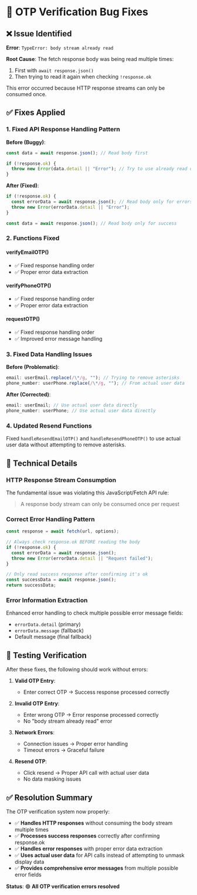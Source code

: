 # 🐛 OTP Verification Bug Fixes

## ❌ **Issue Identified**

**Error**: `TypeError: body stream already read`

**Root Cause**: The fetch response body was being read multiple times:

1. First with `await response.json()`
2. Then trying to read it again when checking `!response.ok`

This error occurred because HTTP response streams can only be consumed once.

## ✅ **Fixes Applied**

### **1. Fixed API Response Handling Pattern**

**Before (Buggy)**:

```javascript
const data = await response.json(); // Read body first

if (!response.ok) {
  throw new Error(data.detail || "Error"); // Try to use already read data
}
```

**After (Fixed)**:

```javascript
if (!response.ok) {
  const errorData = await response.json(); // Read body only for errors
  throw new Error(errorData.detail || "Error");
}

const data = await response.json(); // Read body only for success
```

### **2. Functions Fixed**

#### **verifyEmailOTP()**

- ✅ Fixed response handling order
- ✅ Proper error data extraction

#### **verifyPhoneOTP()**

- ✅ Fixed response handling order
- ✅ Proper error data extraction

#### **requestOTP()**

- ✅ Fixed response handling order
- ✅ Improved error message handling

### **3. Fixed Data Handling Issues**

**Before (Problematic)**:

```javascript
email: userEmail.replace(/\*/g, ""); // Trying to remove asterisks
phone_number: userPhone.replace(/\*/g, ""); // From actual user data
```

**After (Corrected)**:

```javascript
email: userEmail; // Use actual user data directly
phone_number: userPhone; // Use actual user data directly
```

### **4. Updated Resend Functions**

Fixed `handleResendEmailOTP()` and `handleResendPhoneOTP()` to use actual user data without attempting to remove asterisks.

## 🔧 **Technical Details**

### **HTTP Response Stream Consumption**

The fundamental issue was violating this JavaScript/Fetch API rule:

> A response body stream can only be consumed once per request

### **Correct Error Handling Pattern**

```javascript
const response = await fetch(url, options);

// Always check response.ok BEFORE reading the body
if (!response.ok) {
  const errorData = await response.json();
  throw new Error(errorData.detail || "Request failed");
}

// Only read success response after confirming it's ok
const successData = await response.json();
return successData;
```

### **Error Information Extraction**

Enhanced error handling to check multiple possible error message fields:

- `errorData.detail` (primary)
- `errorData.message` (fallback)
- Default message (final fallback)

## 🧪 **Testing Verification**

After these fixes, the following should work without errors:

1. **Valid OTP Entry**:

   - Enter correct OTP → Success response processed correctly

2. **Invalid OTP Entry**:

   - Enter wrong OTP → Error response processed correctly
   - No "body stream already read" error

3. **Network Errors**:

   - Connection issues → Proper error handling
   - Timeout errors → Graceful failure

4. **Resend OTP**:
   - Click resend → Proper API call with actual user data
   - No data masking issues

## ✅ **Resolution Summary**

The OTP verification system now properly:

- ✅ **Handles HTTP responses** without consuming the body stream multiple times
- ✅ **Processes success responses** correctly after confirming response.ok
- ✅ **Handles error responses** with proper error data extraction
- ✅ **Uses actual user data** for API calls instead of attempting to unmask display data
- ✅ **Provides comprehensive error messages** from multiple possible error fields

**Status**: 🟢 **All OTP verification errors resolved**
